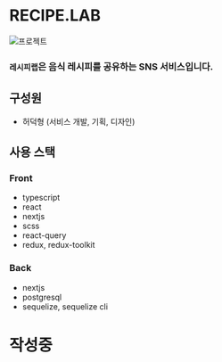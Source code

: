# RECIPE.LAB

![프로젝트](https://github.com/deokyeong93/recipe.lab/assets/66895208/7314fbd1-a285-4eb9-82b6-e5fabb5f600b)

### `레시피랩`은 음식 레시피를 공유하는 SNS 서비스입니다.

## 구성원

- 허덕형 (서비스 개발, 기획, 디자인)

## 사용 스택

### Front

- typescript
- react
- nextjs
- scss
- react-query
- redux, redux-toolkit

### Back

- nextjs
- postgresql
- sequelize, sequelize cli

# 작성중
